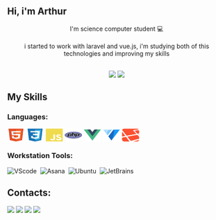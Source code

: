 ## Hi, i'm Arthur

<p align="center">I'm science computer student 💻 <br><br> i started to work with laravel and vue.js,
i'm studying both of this technologies and improving my skills</p>&nbsp;
<div align="center">
 <img  height="180em" src="https://github-readme-stats.vercel.app/api?username=Arthurandradens&show_icons=true&theme=dracula">
 <img  height="180em" src="https://github-readme-stats.vercel.app/api/top-langs/?username=Arthurandradens&layout=compact&theme=dracula">
</div>

## My Skills

### Languages:
 <div style="display: inline_block">
  <img align="center" alt="Arthur-HTML" height="30" width="40" src="https://raw.githubusercontent.com/devicons/devicon/master/icons/html5/html5-original.svg">
  <img align="center" alt="Arthur-CSS" height="30" width="40" src="https://raw.githubusercontent.com/devicons/devicon/master/icons/css3/css3-original.svg">
  <img align="center" alt="Arthur-Js" height="30" width="40" src="https://raw.githubusercontent.com/devicons/devicon/master/icons/javascript/javascript-plain.svg">
  <img align="center" alt="Arthur-php" height="30" width="40" src="https://raw.githubusercontent.com/devicons/devicon/master/icons/php/php-original.svg">
  <img align="center" alt="Arthur-Vuejs" height="30" width="40" src="https://raw.githubusercontent.com/devicons/devicon/master/icons/vuejs/vuejs-original.svg">
  <img align="center" alt="Arthur-vuetify" height="30" width="40" src="https://raw.githubusercontent.com/devicons/devicon/master/icons/vuetify/vuetify-original.svg">
  <img align="center" alt="Arthur-laravel" height="30" width="40" src="https://raw.githubusercontent.com/devicons/devicon/master/icons/laravel/laravel-plain.svg">
</div>

 ### Workstation Tools:

![VScode](https://img.shields.io/badge/vscode-4285F4?style=for-the-badge&logo=vscode&logoColor=white)&nbsp;
![Asana](https://img.shields.io/badge/asana-E44C30?style=for-the-badge&logo=asana&logoColor=white)&nbsp;
![Ubuntu](https://img.shields.io/badge/Ubuntu-E95420?style=for-the-badge&logo=ubuntu&logoColor=white)&nbsp;
![JetBrains](https://img.shields.io/badge/JetBrains-000000?style=for-the-badge&logo=jetbrains&logoColor=white)&nbsp;




 ## Contacts:
<div> 
  <a href="https://www.youtube.com/channel/UCkve23b6X4haTtJL5KXh60A" target="_blank"><img src="https://img.shields.io/badge/YouTube-FF0000?style=for-the-badge&logo=youtube&logoColor=white" target="_blank"></a>
  <a href="https://instagram.com/Arthurandradens" target="_blank"><img src="https://img.shields.io/badge/-Instagram-%23E4405F?style=for-the-badge&logo=instagram&logoColor=white" target="_blank"></a>
  <a href = "mailto:nunesarthur252@gmail.com"><img src="https://img.shields.io/badge/-Gmail-%23333?style=for-the-badge&logo=gmail&logoColor=white" target="_blank"></a>
  <a href="https://www.linkedin.com/in/arthur-andrade-a41902233" target="_blank"><img src="https://img.shields.io/badge/-LinkedIn-%230077B5?style=for-the-badge&logo=linkedin&logoColor=white" target="_blank"></a>   
</div>
